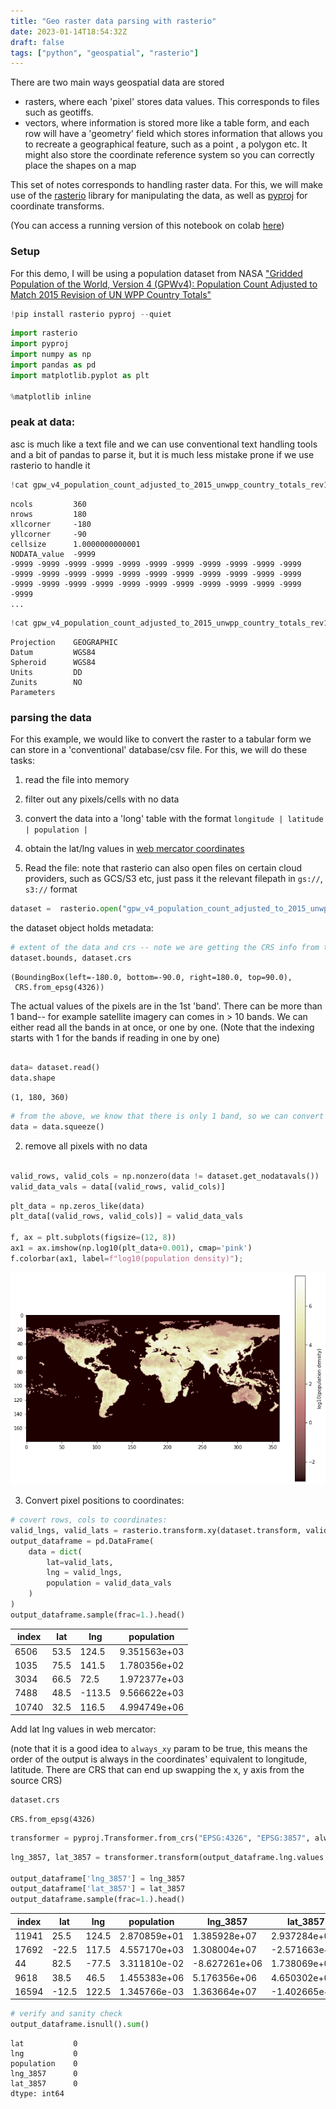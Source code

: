 ```yaml
---
title: "Geo raster data parsing with rasterio"
date: 2023-01-14T18:54:32Z
draft: false
tags: ["python", "geospatial", "rasterio"]
---
```


There are two main ways geospatial data are stored
- rasters, where each 'pixel' stores data values. This corresponds to files such as geotiffs.
- vectors, where information is stored more like a table form, and each row will have a 'geometry' field which stores information that allows you to recreate a geographical feature, such as a point , a polygon etc. It might also store the coordinate reference system so you can correctly place the shapes on a map

This set of notes corresponds to handling raster data. For this, we will make use of the [rasterio](https://rasterio.readthedocs.io/en/latest/index.html) library for manipulating the data, as well as [pyproj](https://pyproj4.github.io/pyproj/stable/) for coordinate transforms.

(You can access a running version of this notebook on colab [here](https://colab.research.google.com/drive/1ZW7633qzhV7UWxcBNYV8jo4Ok9a5oI2i))

### Setup

For this demo, I will be using a population dataset from NASA ["Gridded Population of the World, Version 4 (GPWv4): Population Count Adjusted to Match 2015 Revision of UN WPP Country Totals"](http://sedac.ciesin.columbia.edu/data/collection/gpw-v4/sets/browse)


```python
!pip install rasterio pyproj --quiet
```


```python
import rasterio
import pyproj
import numpy as np
import pandas as pd
import matplotlib.pyplot as plt

%matplotlib inline
```

### peak at data:
asc is much like a text file and we can use conventional text handling tools and a bit of pandas to parse it, but it is much less mistake prone if we use rasterio to handle it


```python
!cat gpw_v4_population_count_adjusted_to_2015_unwpp_country_totals_rev11_2020_1_deg.asc | head -6
```

    ncols         360
    nrows         180
    xllcorner     -180
    yllcorner     -90
    cellsize      1.0000000000001
    NODATA_value  -9999
    -9999 -9999 -9999 -9999 -9999 -9999 -9999 -9999 -9999 -9999 -9999 -9999 -9999 -9999 -9999 -9999 -9999 -9999 -9999 -9999 -9999 -9999 -9999 -9999 -9999 -9999 -9999 -9999 -9999 -9999 -9999 -9999 -9999 -9999 
    ...



```python
!cat gpw_v4_population_count_adjusted_to_2015_unwpp_country_totals_rev11_2020_1_deg.prj | head -10
```

    Projection    GEOGRAPHIC
    Datum         WGS84
    Spheroid      WGS84
    Units         DD
    Zunits        NO
    Parameters    


### parsing the data

For this example, we would like to convert the raster to a tabular form we can store in a 'conventional' database/csv file. For this, we will do these tasks:
1. read the file into memory
2. filter out any pixels/cells with no data
3. convert the data into a 'long' table with the format `longitude | latitude | population | `
4. obtain the lat/lng values in [web mercator coordinates](https://epsg.io/3857)

1. Read the file: note that rasterio can also open files on certain cloud providers, such as GCS/S3 etc, just pass it the relevant filepath in `gs://`, `s3://` format


```python
dataset =  rasterio.open("gpw_v4_population_count_adjusted_to_2015_unwpp_country_totals_rev11_2020_1_deg.asc") 
```

the dataset object holds metadata:


```python
# extent of the data and crs -- note we are getting the CRS info from the .prj file also supplied
dataset.bounds, dataset.crs
```




    (BoundingBox(left=-180.0, bottom=-90.0, right=180.0, top=90.0),
     CRS.from_epsg(4326))



The actual values of the pixels are in the 1st 'band'. There can be more than 1 band-- for example satellite imagery can comes in > 10 bands. We can either read all the bands in at once, or one by one. (Note that the indexing starts with 1 for the bands if reading in one by one)


```python

data= dataset.read()
data.shape
```




    (1, 180, 360)




```python
# from the above, we know that there is only 1 band, so we can convert the data to a 2d array
data = data.squeeze()
```

2. remove all pixels with no data


```python

valid_rows, valid_cols = np.nonzero(data != dataset.get_nodatavals())
valid_data_vals = data[(valid_rows, valid_cols)]
```


```python
plt_data = np.zeros_like(data)
plt_data[(valid_rows, valid_cols)] = valid_data_vals

f, ax = plt.subplots(figsize=(12, 8))
ax1 = ax.imshow(np.log10(plt_data+0.001), cmap='pink')
f.colorbar(ax1, label=f"log10(population density)");
```


    
![png](/2023-01-15-rasterio-tips-and-tricks_files/rasterio_tipsandtricks_17_0.png)
    


3. Convert pixel positions to coordinates:


```python
# covert rows, cols to coordinates:
valid_lngs, valid_lats = rasterio.transform.xy(dataset.transform, valid_rows, valid_cols)
output_dataframe = pd.DataFrame(
    data = dict(
        lat=valid_lats,
        lng = valid_lngs,
        population = valid_data_vals
    )
)
output_dataframe.sample(frac=1.).head()
```
| index | lat  | lng    | population   |
|-------|------|--------|--------------|
| 6506  | 53.5 | 124.5  | 9.351563e+03 |
| 1035  | 75.5 | 141.5  | 1.780356e+02 |
| 3034  | 66.5 | 72.5   | 1.972377e+03 |
| 7488  | 48.5 | -113.5 | 9.566622e+03 |
| 10740 | 32.5 | 116.5  | 4.994749e+06 |


Add lat lng values in web mercator:

(note that it is a good idea to  `always_xy` param to be true, this means the order of the output is always in the coordinates' equivalent to longitude, latitude. There are CRS that can end up swapping the x, y axis from the source CRS)


```python
dataset.crs
```




    CRS.from_epsg(4326)




```python
transformer = pyproj.Transformer.from_crs("EPSG:4326", "EPSG:3857", always_xy=True)
```


```python
lng_3857, lat_3857 = transformer.transform(output_dataframe.lng.values.squeeze(), output_dataframe.lat.values.squeeze())

output_dataframe['lng_3857'] = lng_3857
output_dataframe['lat_3857'] = lat_3857
output_dataframe.sample(frac=1.).head()
```

| index | lat   | lng   | population   | lng_3857      | lat_3857      |
|-------|-------|-------|--------------|---------------|---------------|
| 11941 | 25.5  | 124.5 | 2.870859e+01 | 1.385928e+07  | 2.937284e+06  |
| 17692 | -22.5 | 117.5 | 4.557170e+03 | 1.308004e+07  | -2.571663e+06 |
| 44    | 82.5  | -77.5 | 3.311810e-02 | -8.627261e+06 | 1.738069e+07  |
| 9618  | 38.5  | 46.5  | 1.455383e+06 | 5.176356e+06  | 4.650302e+06  |
| 16594 | -12.5 | 122.5 | 1.345766e-03 | 1.363664e+07  | -1.402665e+06 



```python
# verify and sanity check
output_dataframe.isnull().sum()
```




    lat           0
    lng           0
    population    0
    lng_3857      0
    lat_3857      0
    dtype: int64

